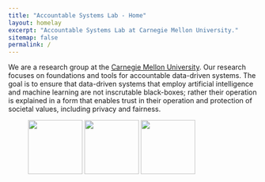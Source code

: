 ```yaml
---
title: "Accountable Systems Lab - Home"
layout: homelay
excerpt: "Accountable Systems Lab at Carnegie Mellon University."
sitemap: false
permalink: /
---
```


We are a research group at the [Carnegie Mellon University](http://www.physics.leidenuniv.nl).  Our research focuses on foundations and tools for accountable data-driven systems. The goal is to ensure that data-driven systems that employ artificial intelligence and machine learning are not inscrutable black-boxes; rather their operation is explained in a form that enables trust in their operation and protection of societal values, including privacy and fairness.

<figure class="fourth">
  <img src="{{ site.url }}{{ site.baseurl }}/images/logo_icsi.gif" style="width: 110px">
  <img src="{{ site.url }}{{ site.baseurl }}/images/logo_seal_cmu.png" style="width: 110px">
  <img src="{{ site.url }}{{ site.baseurl }}/images/logo.png" style="width: 110px">
</figure>
